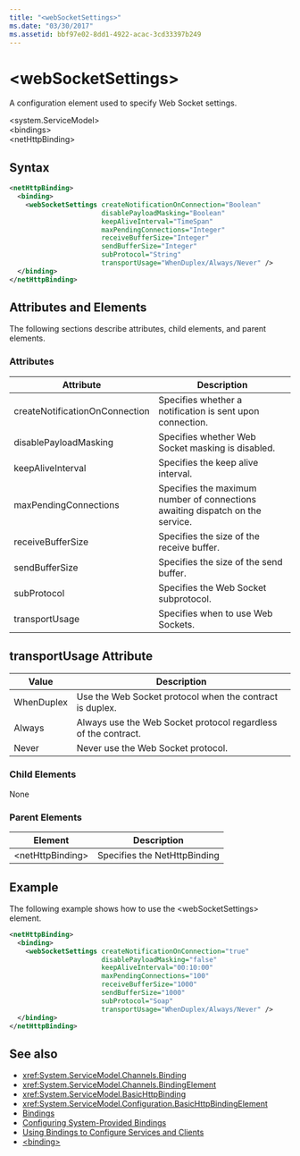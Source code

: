 ```yaml
---
title: "<webSocketSettings>"
ms.date: "03/30/2017"
ms.assetid: bbf97e02-8dd1-4922-acac-3cd33397b249
---
```

# \<webSocketSettings>
A configuration element used to specify Web Socket settings.  
  
\<system.ServiceModel>  
\<bindings>  
\<netHttpBinding>  
  
## Syntax  
  
```xml  
<netHttpBinding>
  <binding>
    <webSocketSettings createNotificationOnConnection="Boolean"
                       disablePayloadMasking="Boolean"
                       keepAliveInterval="TimeSpan"
                       maxPendingConnections="Integer"
                       receiveBufferSize="Integer"
                       sendBufferSize="Integer"
                       subProtocol="String"
                       transportUsage="WhenDuplex/Always/Never" />
  </binding>
</netHttpBinding>
```  
  
## Attributes and Elements  
 The following sections describe attributes, child elements, and parent elements.  
  
### Attributes  
  
|Attribute|Description|  
|---------------|-----------------|  
|createNotificationOnConnection|Specifies whether a notification is sent upon connection.|  
|disablePayloadMasking|Specifies whether Web Socket masking is disabled.|  
|keepAliveInterval|Specifies the keep alive interval.|  
|maxPendingConnections|Specifies the maximum number of connections awaiting dispatch on the service.|  
|receiveBufferSize|Specifies the size of the receive buffer.|  
|sendBufferSize|Specifies the size of the send buffer.|  
|subProtocol|Specifies the Web Socket subprotocol.|  
|transportUsage|Specifies when to use Web Sockets.|  
  
## transportUsage Attribute  
  
|Value|Description|  
|-----------|-----------------|  
|WhenDuplex|Use the Web Socket protocol when the contract is duplex.|  
|Always|Always use the Web Socket protocol regardless of the contract.|  
|Never|Never use the Web Socket protocol.|  
  
### Child Elements  
 None  
  
### Parent Elements  
  
|Element|Description|  
|-------------|-----------------|  
|\<netHttpBinding>|Specifies the NetHttpBinding|  
  
## Example  
 The following example shows how to use the \<webSocketSettings> element.  
  
```xml  
<netHttpBinding>
  <binding>
    <webSocketSettings createNotificationOnConnection="true"
                       disablePayloadMasking="false"
                       keepAliveInterval="00:10:00"
                       maxPendingConnections="100"
                       receiveBufferSize="1000"
                       sendBufferSize="1000"
                       subProtocol="Soap"
                       transportUsage="WhenDuplex/Always/Never" />
  </binding>
</netHttpBinding>
```  
  
## See also

- <xref:System.ServiceModel.Channels.Binding>
- <xref:System.ServiceModel.Channels.BindingElement>
- <xref:System.ServiceModel.BasicHttpBinding>
- <xref:System.ServiceModel.Configuration.BasicHttpBindingElement>
- [Bindings](../../../../../docs/framework/wcf/bindings.md)
- [Configuring System-Provided Bindings](../../../../../docs/framework/wcf/feature-details/configuring-system-provided-bindings.md)
- [Using Bindings to Configure Services and Clients](../../../../../docs/framework/wcf/using-bindings-to-configure-services-and-clients.md)
- [\<binding>](../../../../../docs/framework/misc/binding.md)
